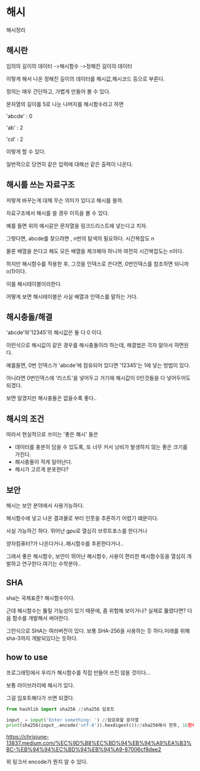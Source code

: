 # 해시

해시정리



## 해시란

임의의 길이의 데이터 ->해시함수 ->정해진 길이의 데이터

이렇게 해서 나온 정해진 길이의 데이터를 해시값,해시코드 등으로 부른다.



정의는 매우 간단하고, 가볍게 만들어 볼 수 있다.

문자열의 길이를 5로 나눈 나머지를 해시함수라고 하면

'abcde'  : 0

'ab' : 2

'cd' : 2

이렇게 할 수 있다.

일반적으로 당연히 같은 입력에  대해선 같은 출력이 나온다.



## 해시를 쓰는 자료구조

저렇게 바꾸는게 대체 무슨 의미가 있다고 해시를 쓸까.

자료구조에서 해시를 쓸 경우 이득을 볼 수 있다.

예를 들면 위의 예시같은 문자열을 링크드리스트에 넣는다고 치자.

그렇다면, abcde를 찾으려면 , n번의 탐색의 필요하다. 시간복잡도 n

물론 배열을 쓴다고 해도 모든 배열을 체크해야 하니까 여전히 시간복잡도는 n이다.

하지만 해시함수를 적용한 후, 그것을 인덱스로 쓴다면, 0번인덱스를 참조하면 되니까 o(1)이다.

이를 해시테이블이라한다.

어떻게 보면 해시테이블은 사실 배열과 인덱스를 말하는 거다.





## 해시충돌/해결

'abcde'와'12345'의 해시값은 둘 다 0 이다.

이런식으로 해시값이 같은 경우를 해시충돌이라 하는데, 해결법은 각자 알아서 하면된다.

예를들면, 0번 인덱스가 'abcde'에 점유되어 있다면 '12345'는 1에 넣는 방법이 있다.

아니라면 0번인덱스에 '리스트'을 넣어두고 거기에 해시값이 0인것들을 다 넣어두어도 되겠다.

보면 알겠지만 해시충돌은 없을수록 좋다..



## 해시의 조건

따라서 현실적으로 쓰이는 '좋은 해시' 들은

- 데이터를 충분히 담을 수 있도록, 또 너무 커서 낭비가 발생하지 않는 좋은 크기를 가진다.
- 해시충돌이 적게 일어난다.
- 해시가 고르게 분포한다?



## 보안

해시는 보안 분야에서 사용가능하다.

해시함수에 넣고 나온 결과물로 부터 인풋을 추론하기 어렵기 떄문이다.

사실 가능하긴 하다. 뛰어난 gpu로 열심히 브루트포스를 한다거나

양자컴퓨터?가 나온다거나..해시함수를 추론한다거나..



그래서 좋은 해시함수, 보안이 뛰어난 해시함수, 사용이 편리한 해시함수등을 열심히 개발하고 연구한다.여기는 수학분야..



## SHA

sha는 국제표준? 해시함수이다.

근데 해시함수는 뚫릴 가능성이 있기 때문에, 좀 위험해 보이거나? 실제로 뚫렸다면? 다음 함수를 개발해서 써야한다.

그런식으로 SHA는 여러버전이 있다. 보통 SHA-256을 사용하는 듯 하다.미래를 위해 sha-3까지 개발되있다는 듯하다.



## how to use

프로그래밍에서 우리가 해시함수를 직접 만들어 쓰진 않을 것이다...

보통 라이브러리에 해시가 있다.

그걸 임포트해다가 쓰면 되겠다.

```python
from hashlib import sha256 //sha256 임포트

input_ = input('Enter something: ') //암호화할 문자열
print(sha256(input_.encode('utf-8')).hexdigest())//sha256해시 한후, 16진수로 나타낸다.
```

https://chrisjune-13837.medium.com/%EC%9D%B8%EC%BD%94%EB%94%A9%EA%B3%BC-%EB%94%94%EC%BD%94%EB%94%A9-87006cf8dee2

위 링크서 encode가 뭔지 알 수 있다.

